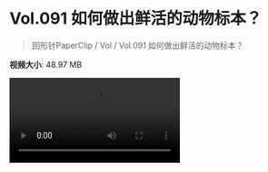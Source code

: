# Vol.091 如何做出鲜活的动物标本？

> 回形针PaperClip / Vol / Vol.091 如何做出鲜活的动物标本？

**视频大小**: 48.97 MB

<div class="video"><video src="https://file.hsyhx.top/archive/PaperClip/Vol/091.mp4" controls preload>🤔 您的浏览器不支持 video 标签</video></div>